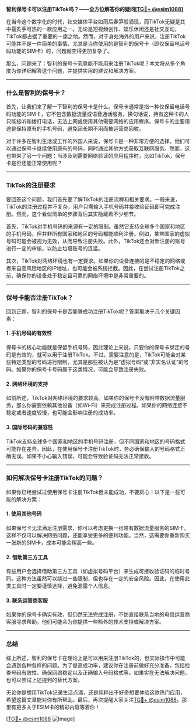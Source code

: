 **智利保号卡可以注册TikTok吗？——全方位解答你的疑问[[TG💪+ @esim1088](https://t.me/s/esim1088)]**

在当今这个数字化的时代，社交媒体平台如雨后春笋般涌现，而TikTok无疑是其中最炙手可热的一款应用之一。无论是短视频创作、娱乐休闲还是社交互动，TikTok都占据了重要的一席之地。然而，对于身处海外的用户来说，注册TikTok可能并不是一件简单的事情，尤其是当你使用的是智利的保号卡（即仅保留电话号码功能的SIM卡）时，问题就变得更加复杂了。

那么，问题来了：智利的保号卡究竟能不能用来注册TikTok呢？本文将从多个角度为你详细解答这个问题，并提供实用的建议和解决方案。

---

### 什么是智利的保号卡？

首先，让我们来了解一下智利的保号卡是什么。保号卡通常是指一种仅保留电话号码功能的SIM卡，它不包含数据流量或语音通话服务。换句话说，持有这种卡的人只能接听和拨打电话，无法上网或使用其他需要网络的应用程序。保号卡的主要用途是保持原有的手机号码，避免因长期不用而被运营商回收。

对于许多在智利生活或工作的外国人来说，保号卡是一种非常方便的选择。他们可以通过保号卡继续使用原有的号码，同时通过其他方式获取互联网服务。然而，这也带来了另一个问题：当涉及到需要网络验证的应用程序时，比如TikTok，保号卡是否还能正常使用呢？

---

### TikTok的注册要求

要回答这个问题，我们首先要了解TikTok的注册流程和相关要求。一般来说，TikTok的注册过程并不复杂，用户只需输入手机号码并接收验证码即可完成注册。然而，这个看似简单的步骤背后其实隐藏着不少细节。

首先，TikTok对手机号码的来源有一定的限制。虽然它支持全球多个国家和地区的手机号码，但并非所有国家和地区的号码都能顺利注册。例如，某些国家的虚拟号码可能会被视为无效，从而导致注册失败。此外，TikTok还会对新注册的账号进行一定的审核，以防止垃圾账号的泛滥。

其次，TikTok对网络环境也有一定要求。如果你的设备连接的是不稳定的网络或者来自高风险地区的IP地址，也可能会被系统拦截。因此，在尝试注册TikTok之前，确保你的设备处于稳定且可靠的网络环境中是非常重要的。

---

### 保号卡能否注册TikTok？

回到正题，智利的保号卡是否能够成功注册TikTok呢？答案取决于几个关键因素：

#### 1. 手机号码的有效性
保号卡的核心功能就是保留手机号码，因此理论上来说，只要你的保号卡绑定的号码是有效的，就可以用于注册TikTok。不过，需要注意的是，TikTok可能会对某些特定类型的号码进行限制，尤其是那些被认为是“虚拟号码”或“非实名认证”的号码。如果你的保号卡号码属于这类情况，可能会导致注册失败。

#### 2. 网络环境的支持
如前所述，TikTok对网络环境的要求较高。如果你的保号卡没有附带数据流量服务，那么你需要依赖其他设备（如Wi-Fi）来完成注册过程。如果你的网络连接不稳定或者速度较慢，也可能会影响注册的成功率。

#### 3. 国际号码的兼容性
TikTok支持全球多个国家和地区的手机号码注册，但不同国家和地区的号码格式可能存在差异。因此，在使用保号卡注册TikTok时，务必确保输入的号码格式正确无误。如果不小心输入错误，可能会导致验证码无法正常接收。

---

### 如何解决保号卡注册TikTok的问题？

如果你已经尝试过使用保号卡注册TikTok但未能成功，不要灰心！以下是一些可能的解决方案：

#### 1. 使用其他号码
如果保号卡无法满足注册需求，你可以考虑更换一张带有数据流量服务的SIM卡。这样不仅可以解决网络问题，还能享受更多的便利功能。当然，这需要你重新购买一张新的SIM卡，成本可能会稍高一些。

#### 2. 借助第三方工具
有些用户会选择借助第三方工具（如虚拟号码平台）来生成可接收验证码的临时号码。这种方法虽然可以绕过一些限制，但也存在一定的安全风险。因此，在使用此类工具时一定要谨慎选择，避免泄露个人信息。

#### 3. 联系运营商客服
如果你的保号卡确实有效，但仍然无法完成注册，不妨直接联系当地的电信运营商客服寻求帮助。他们可能会为你提供一些额外的技术支持或解决方案。

---

### 总结

综上所述，智利的保号卡在理论上是可以用来注册TikTok的，但实际操作中可能会遇到各种各样的问题。为了提高成功率，建议你在注册前做好充分准备，包括检查号码有效性、确保网络稳定以及正确输入号码格式等。如果实在无法解决问题，也可以尝试上述提到的替代方案。

无论你是想用TikTok记录生活点滴，还是纯粹出于好奇想要体验这款热门应用，希望这篇文章能对你有所帮助。最后，再次提醒大家关注[TG💪+ @esim1088](https://t.me/s/esim1088)，那里有更多关于ESIM卡的精彩内容等着你！

[[TG💪+ @esim1088](https://t.me/s/esim1088) ![Image](https://i.postimg.cc/4NQfJmqS/Snipaste-2025-05-13-00-14-12.png)]